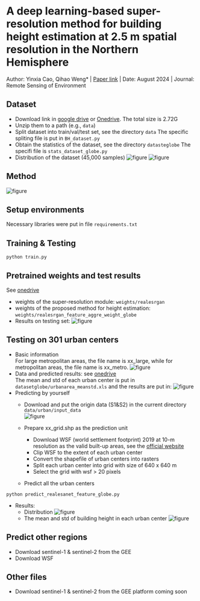 # A deep learning-based super-resolution method for building height estimation at 2.5 m spatial resolution in the Northern Hemisphere
Author: Yinxia Cao, Qihao Weng* | [Paper link](https://www.sciencedirect.com/science/article/pii/S0034425724002591) | Date: August 2024 | Journal: Remote Sensing of Environment 

## Dataset
- Download link in [google drive](https://drive.google.com/drive/folders/1ngeSyPWOUkj0DTS4M1zuSsbIdYeAHHhS?usp=drive_link) or [Onedrive](https://1drv.ms/f/s!AsLBo0q3zUjCgYRfYHgM8oSZqFsiFg?e=YfJTuf). The total size is 2.72G    
- Unzip them to a path (e.g., `data`)
- Split dataset into train/val/test set, see the directory `data`
 The specific spliting file is put in `BH_dataset.py`
- Obtain the statistics of the dataset, see the directory  `datasteglobe` 
The specifi file is `stats_dataset_globe.py`    
- Distribution of the dataset (45,000 samples)
![figure](assets/Figure%201.JPG) 
![figure](assets/Figure%202.JPG) 

## Method
![figure](assets/Figure%203.jpg)

## Setup environments
Necessary libraries were put in file `requirements.txt`


## Training & Testing
```commandline
python train.py
```

## Pretrained weights and test results
See [onedrive](https://1drv.ms/f/s!AsLBo0q3zUjCgYRfYHgM8oSZqFsiFg?e=YfJTuf)
- weights of the super-resolution module: `weights/realesrgan`
- weights of the proposed method for height estimation: `weights/realesrgan_feature_aggre_weight_globe`
- Results on testing set:
![figure](assets/Figure%209.JPG)

## Testing on 301 urban centers
- Basic information   
  For large metropolitan areas, the file name is xx_large, while for metropolitan areas, the file name is xx_metro.
![figure](assets/urbancenter.png)
- Data and predicted results: see [onedrive](https://1drv.ms/f/s!AsLBo0q3zUjCgYRfYHgM8oSZqFsiFg?e=YfJTuf)  
The mean and std of each urban center is put in `datasetglobe/urbanarea_meanstd.xls` and the results are put in:
![figure](assets/predicted_results.png)
- Predicting by yourself
  - Download and put the origin data (S1&S2) in the current directory `data/urban/input_data`  
![figure](assets/input_data.png)
  - Prepare xx_grid.shp as the prediction unit
    - Download WSF (world settlement footprint) 2019 at 10-m resolution as the valid built-up areas, see the [official website](https://download.geoservice.dlr.de/WSF2019/)
    - Clip WSF to the extent of each urban center
    - Convert the shapefile of urban centers into rasters
    - Split each urban center into grid with size of 640 x 640 m
    - Select the grid with wsf > 20 pixels

  - Predict all the urban centers
```commandline
python predict_realesanet_feature_globe.py
```
- Results:
    -  Distribution
![figure](assets/Figure%2010.jpg)
    - The mean and std of building height in each urban center
![figure](assets/Figure%2011.JPG)


## Predict other regions
- Download sentinel-1 & sentinel-2 from the GEE
- Download WSF 


## Other files
- Download sentinel-1 & sentinel-2 from the GEE platform
coming soon